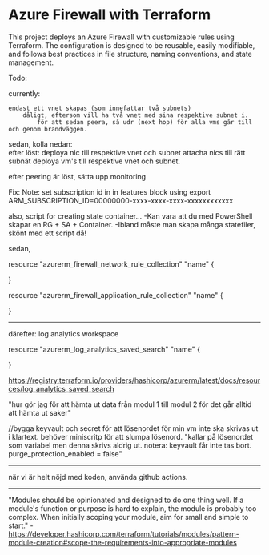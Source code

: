 # Azure Firewall with Terraform

This project deploys an Azure Firewall with customizable rules using Terraform. The configuration is designed to be reusable, easily modifiable, and follows best practices in file structure, naming conventions, and state management. 



Todo: 

currently:

    endast ett vnet skapas (som innefattar två subnets)
        dåligt, eftersom vill ha två vnet med sina respektive subnet i.
            för att sedan peera, så udr (next hop) för alla vms går till och genom brandväggen. 



sedan, kolla nedan:            
    efter löst:
        deploya nic till respektive vnet och subnet
            attacha nics till rätt subnät
        deploya vm's till respektive vnet och subnet.

   efter peering är löst, sätta upp monitoring





Fix: 
Note: set subscription id in in features block using export ARM_SUBSCRIPTION_ID=00000000-xxxx-xxxx-xxxx-xxxxxxxxxxxx

also, script for creating state container...
-Kan vara att du med PowerShell skapar en RG + SA + Container. 
-Ibland måste man skapa många statefiler, skönt med ett script då!






sedan, 


resource "azurerm_firewall_network_rule_collection" "name" {

}

resource "azurerm_firewall_application_rule_collection" "name" {

}


----


därefter:
log analytics workspace

resource "azurerm_log_analytics_saved_search" "name" {
  
}

https://registry.terraform.io/providers/hashicorp/azurerm/latest/docs/resources/log_analytics_saved_search 


"hur gör jag för att hämta ut data från modul 1 till modul 2 för det går alltid att hämta ut saker"


//bygga keyvault och secret för att lösenordet för min vm inte ska skrivas ut i klartext. behöver miniscritp för att slumpa lösenord. "kallar på lösenordet som variabel men denna skrivs aldrig ut. notera: keyvault får inte tas bort. purge_protection_enabled = false"

------

när vi är helt nöjd med koden, använda github actions.


---

"Modules should be opinionated and designed to do one thing well. If a module's function or purpose is hard to explain, the module is probably too complex. When initially scoping your module, aim for small and simple to start." - https://developer.hashicorp.com/terraform/tutorials/modules/pattern-module-creation#scope-the-requirements-into-appropriate-modules

